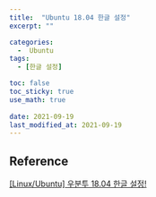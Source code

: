 ```yaml
---
title:  "Ubuntu 18.04 한글 설정"
excerpt: ""

categories:
  -  Ubuntu
tags:
  - [한글 설정]

toc: false
toc_sticky: true
use_math: true
 
date: 2021-09-19
last_modified_at: 2021-09-19
---
```


## Reference
[[Linux/Ubuntu] 우분투 18.04 한글 설정!](https://omnil.tistory.com/155)
